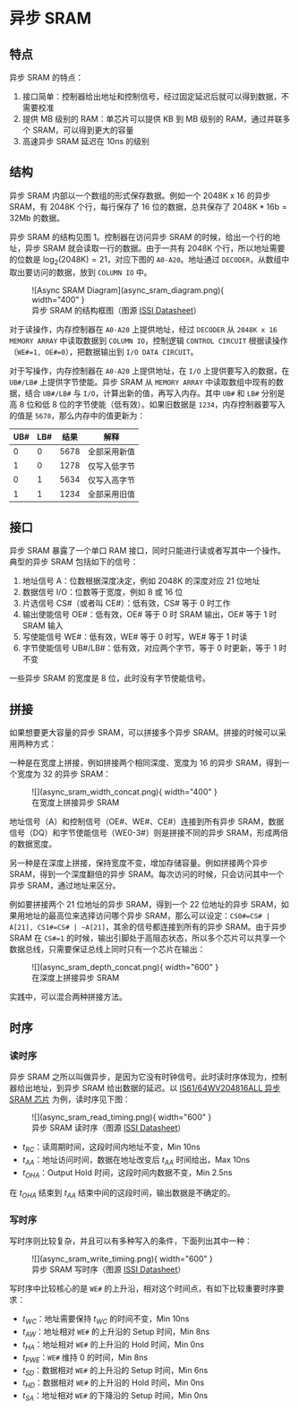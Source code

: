 # 异步 SRAM

## 特点

异步 SRAM 的特点：

1. 接口简单：控制器给出地址和控制信号，经过固定延迟后就可以得到数据，不需要校准
2. 提供 MB 级别的 RAM：单芯片可以提供 KB 到 MB 级别的 RAM，通过并联多个 SRAM，可以得到更大的容量
3. 高速异步 SRAM 延迟在 10ns 的级别

## 结构

异步 SRAM 内部以一个数组的形式保存数据。例如一个 2048K x 16 的异步 SRAM，有 2048K 个行，每行保存了 16 位的数据，总共保存了 $2048\mathrm{K} * 16\mathrm{b} = 32 \mathrm{Mb}$ 的数据。

异步 SRAM 的结构见图 1。控制器在访问异步 SRAM 的时候，给出一个行的地址，异步 SRAM 就会读取一行的数据。由于一共有 2048K 个行，所以地址需要的位数是 $\log_2(2048\mathrm{K})=21$，对应下图的 `A0-A20`。地址通过 `DECODER`，从数组中取出要访问的数据，放到 `COLUMN IO` 中。

<figure markdown>
  ![Async SRAM Diagram](async_sram_diagram.png){ width="400" }
  <figcaption>异步 SRAM 的结构框图（图源 <a href="https://www.issi.com/WW/pdf/61-64WV204816ALL_BLL.pdf">ISSI Datasheet</a>）</figcaption>
</figure>

对于读操作，内存控制器在 `A0-A20` 上提供地址，经过 `DECODER` 从 `2048K x 16 MEMORY ARRAY` 中读取数据到 `COLUMN IO`，控制逻辑 `CONTROL CIRCUIT` 根据读操作（`WE#=1, OE#=0`），把数据输出到 `I/O DATA CIRCUIT`。

对于写操作，内存控制器在 `A0-A20` 上提供地址，在 `I/O` 上提供要写入的数据，在 `UB#/LB#` 上提供字节使能。异步 SRAM 从 `MEMORY ARRAY` 中读取数组中现有的数据，结合 `UB#/LB#` 与 `I/O`，计算出新的值，再写入内存。其中 `UB#` 和 `LB#` 分别是高 8 位和低 8 位的字节使能（低有效）。如果旧数据是 `1234`，内存控制器要写入的值是 `5678`，那么内存中的值更新为：

| UB# | LB# | 结果 | 解释         |
|-----|-----|------|--------------|
| 0   | 0   | 5678 | 全部采用新值 |
| 1   | 0   | 1278 | 仅写入低字节 |
| 0   | 1   | 5634 | 仅写入高字节 |
| 1   | 1   | 1234 | 全部采用旧值 |

## 接口

异步 SRAM 暴露了一个单口 RAM 接口，同时只能进行读或者写其中一个操作。典型的异步 SRAM 包括如下的信号：

1. 地址信号 A：位数根据深度决定，例如 2048K 的深度对应 21 位地址
2. 数据信号 I/O：位数等于宽度，例如 8 或 16 位
3. 片选信号 CS#（或者叫 CE#）：低有效，CS# 等于 0 时工作
4. 输出使能信号 OE#：低有效，OE# 等于 0 时 SRAM 输出，OE# 等于 1 时 SRAM 输入
5. 写使能信号 WE#：低有效，WE# 等于 0 时写，WE# 等于 1 时读
6. 字节使能信号 UB#/LB#：低有效，对应两个字节，等于 0 时更新，等于 1 时不变

一些异步 SRAM 的宽度是 8 位，此时没有字节使能信号。

## 拼接

如果想要更大容量的异步 SRAM，可以拼接多个异步 SRAM。拼接的时候可以采用两种方式：

一种是在宽度上拼接，例如拼接两个相同深度、宽度为 16 的异步 SRAM，得到一个宽度为 32 的异步 SRAM：

<figure markdown>
  ![](async_sram_width_concat.png){ width="400" }
  <figcaption>在宽度上拼接异步 SRAM</figcaption>
</figure>

地址信号（A）和控制信号（OE#、WE#、CE#）连接到所有异步 SRAM，数据信号（DQ）和字节使能信号（WE0-3#）则是拼接不同的异步 SRAM，形成两倍的数据宽度。

另一种是在深度上拼接，保持宽度不变，增加存储容量。例如拼接两个异步 SRAM，得到一个深度翻倍的异步 SRAM。每次访问的时候，只会访问其中一个异步 SRAM，通过地址来区分。

例如要拼接两个 21 位地址的异步 SRAM，得到一个 22 位地址的异步 SRAM，如果用地址的最高位来选择访问哪个异步 SRAM，那么可以设定：`CS0#=CS# | A[21], CS1#=CS# | ~A[21]`，其余的信号都连接到所有的异步 SRAM。由于异步 SRAM 在 `CS#=1` 的时候，输出引脚处于高阻态状态，所以多个芯片可以共享一个数据总线，只需要保证总线上同时只有一个芯片在输出：

<figure markdown>
  ![](async_sram_depth_concat.png){ width="600" }
  <figcaption>在深度上拼接异步 SRAM</figcaption>
</figure>

实践中，可以混合两种拼接方法。

## 时序

### 读时序

异步 SRAM 之所以叫做异步，是因为它没有时钟信号。此时读时序体现为，控制器给出地址，到异步 SRAM 给出数据的延迟。以 [IS61/64WV204816ALL 异步 SRAM 芯片](https://www.issi.com/WW/pdf/61-64WV204816ALL_BLL.pdf) 为例，读时序见下图：

<figure markdown>
  ![](async_sram_read_timing.png){ width="600" }
  <figcaption>异步 SRAM 读时序（图源 <a href="https://www.issi.com/WW/pdf/61-64WV204816ALL_BLL.pdf">ISSI Datasheet</a>）</figcaption>
</figure>

- $t_{RC}$：读周期时间，这段时间内地址不变，Min 10ns
- $t_{AA}$：地址访问时间，数据在地址改变后 $t_{AA}$ 时间给出，Max 10ns
- $t_{OHA}$：Output Hold 时间，这段时间内数据不变，Min 2.5ns

在 $t_{OHA}$ 结束到 $t_{AA}$ 结束中间的这段时间，输出数据是不确定的。

### 写时序

写时序则比较复杂，并且可以有多种写入的条件，下面列出其中一种：

<figure markdown>
  ![](async_sram_write_timing.png){ width="600" }
  <figcaption>异步 SRAM 写时序（图源 <a href="https://www.issi.com/WW/pdf/61-64WV204816ALL_BLL.pdf">ISSI Datasheet</a>）</figcaption>
</figure>

写时序中比较核心的是 `WE#` 的上升沿，相对这个时间点，有如下比较重要时序要求：

- $t_{WC}$：地址需要保持 $t_{WC}$ 的时间不变，Min 10ns
- $t_{AW}$：地址相对 `WE#` 的上升沿的 Setup 时间，Min 8ns
- $t_{HA}$：地址相对 `WE#` 的上升沿的 Hold 时间，Min 0ns
- $t_{PWE}$：`WE#` 维持 0 的时间，Min 8ns
- $t_{SD}$：数据相对 `WE#` 的上升沿的 Setup 时间，Min 6ns
- $t_{HD}$：数据相对 `WE#` 的上升沿的 Hold 时间，Min 0ns
- $t_{SA}$：地址相对 `WE#` 的下降沿的 Setup 时间，Min 0ns

